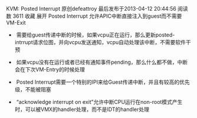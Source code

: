 KVM: Posted Interrupt
原创defeattroy 最后发布于2013-04-12 20:44:56 阅读数 3611  收藏
展开
Posted Interrupt 允许APIC中断直接注入到guest而不需要VM-Exit

-  需要给guest传递中断的时候，如果vcpu正在运行，那么更新posted-intrrupt请求位图，并向vcpu发送通知，vcpu自动处理该中断，不需要软件干预

-  如果vcpu没有在运行或者已经有通知事件pending，那么什么都不做，中断会在下次VM-Entry的时候处理

-  Posted Interrupt需要一个特别的IPI来给Guest传递中断，并且有较高的优先级，不能被阻塞

-  “acknowledge interrupt on exit”允许中断CPU运行在non-root模式产生时，可以被VMX的handler处理，而不是IDT的handler处理


